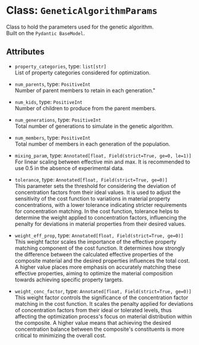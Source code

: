 # Class: `GeneticAlgorithmParams`

Class to hold the parameters used for the genetic algorithm. <br>
Built on the `Pydantic BaseModel`.

## Attributes

* `property_categories`, type: `list[str]` <br>
    List of property categories considered for optimization.

* `num_parents`, type: `PositiveInt` <br>
    Number of parent members to retain in each generation."

* `num_kids`, type: `PositiveInt` <br>
    Number of children to produce from the parent members.

* `num_generations`, type: `PositiveInt` <br>
    Total number of generations to simulate in the genetic algorithm.

* `num_members`, type: `PositiveInt` <br>
    Total number of members in each generation of the population.

* `mixing_param`, type: `Annotated[float, Field(strict=True, ge=0, le=1)]` <br>
    For linear scaling between effective min and max. It is recommended to use 0.5 in the absence of experimental data.

* `tolerance`, type: `Annotated[float, Field(strict=True, ge=0)]` <br>
    This parameter sets the threshold for considering the deviation of concentration factors from their ideal values. It is used to adjust the sensitivity of the cost function to variations in material property concentrations, with a lower tolerance indicating stricter requirements for concentration matching. In the cost function, tolerance helps to determine the weight applied to concentration factors, influencing the penalty for deviations in material properties from their desired values.

* `weight_eff_prop`, type: `Annotated[float, Field(strict=True, ge=0)]` <br>
    This weight factor scales the importance of the effective property matching component of the cost function. It determines how strongly the difference between the calculated effective properties of the composite material and the desired properties influences the total cost. A higher value places more emphasis on accurately matching these effective properties, aiming to optimize the material composition towards achieving specific property targets.

* `weight_conc_factor`, type: `Annotated[float, Field(strict=True, ge=0)]`
    This weight factor controls the significance of the concentration factor matching in the cost function. It scales the penalty applied for deviations of concentration factors from their ideal or tolerated levels, thus affecting the optimization process's focus on material distribution within the composite. A higher value means that achieving the desired concentration balance between the composite's constituents is more critical to minimizing the overall cost.
